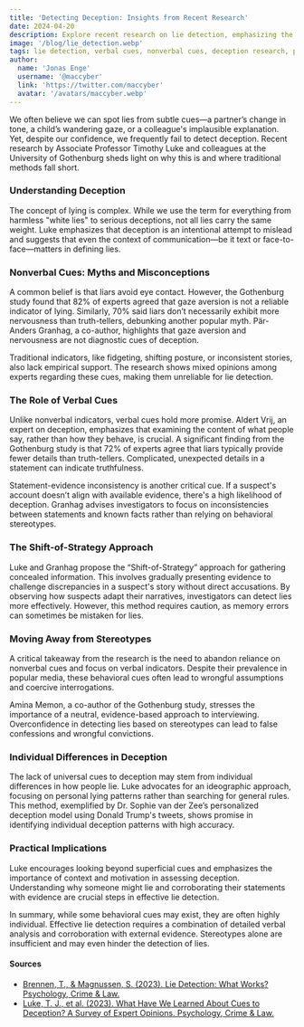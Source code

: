 ```yaml
---
title: 'Detecting Deception: Insights from Recent Research'
date: 2024-04-20
description: Explore recent research on lie detection, emphasizing the unreliability of nonverbal cues and advocating for a focus on verbal indicators and evidence-based methods.
image: '/blog/lie_detection.webp'
tags: lie detection, verbal cues, nonverbal cues, deception research, psychology, truth detection, cognitive load, eye contact myths, statement analysis, investigative interviewing, ideographic approach, Shift-of-Strategy, behavioral cues, evidence-based methods, interview techniques, spotting liars
author:
  name: 'Jonas Enge'
  username: '@maccyber'
  link: 'https://twitter.com/maccyber'
  avatar: '/avatars/maccyber.webp'
---
```


We often believe we can spot lies from subtle cues—a partner’s change in tone, a child’s wandering gaze, or a colleague's implausible explanation. Yet, despite our confidence, we frequently fail to detect deception. Recent research by Associate Professor Timothy Luke and colleagues at the University of Gothenburg sheds light on why this is and where traditional methods fall short.

### Understanding Deception
The concept of lying is complex. While we use the term for everything from harmless "white lies" to serious deceptions, not all lies carry the same weight. Luke emphasizes that deception is an intentional attempt to mislead and suggests that even the context of communication—be it text or face-to-face—matters in defining lies.

### Nonverbal Cues: Myths and Misconceptions
A common belief is that liars avoid eye contact. However, the Gothenburg study found that 82% of experts agreed that gaze aversion is not a reliable indicator of lying. Similarly, 70% said liars don’t necessarily exhibit more nervousness than truth-tellers, debunking another popular myth. Pär-Anders Granhag, a co-author, highlights that gaze aversion and nervousness are not diagnostic cues of deception.

Traditional indicators, like fidgeting, shifting posture, or inconsistent stories, also lack empirical support. The research shows mixed opinions among experts regarding these cues, making them unreliable for lie detection.

### The Role of Verbal Cues
Unlike nonverbal indicators, verbal cues hold more promise. Aldert Vrij, an expert on deception, emphasizes that examining the content of what people say, rather than how they behave, is crucial. A significant finding from the Gothenburg study is that 72% of experts agree that liars typically provide fewer details than truth-tellers. Complicated, unexpected details in a statement can indicate truthfulness.

Statement-evidence inconsistency is another critical cue. If a suspect's account doesn’t align with available evidence, there's a high likelihood of deception. Granhag advises investigators to focus on inconsistencies between statements and known facts rather than relying on behavioral stereotypes.

### The Shift-of-Strategy Approach
Luke and Granhag propose the “Shift-of-Strategy” approach for gathering concealed information. This involves gradually presenting evidence to challenge discrepancies in a suspect's story without direct accusations. By observing how suspects adapt their narratives, investigators can detect lies more effectively. However, this method requires caution, as memory errors can sometimes be mistaken for lies.

### Moving Away from Stereotypes
A critical takeaway from the research is the need to abandon reliance on nonverbal cues and focus on verbal indicators. Despite their prevalence in popular media, these behavioral cues often lead to wrongful assumptions and coercive interrogations.

Amina Memon, a co-author of the Gothenburg study, stresses the importance of a neutral, evidence-based approach to interviewing. Overconfidence in detecting lies based on stereotypes can lead to false confessions and wrongful convictions.

### Individual Differences in Deception
The lack of universal cues to deception may stem from individual differences in how people lie. Luke advocates for an ideographic approach, focusing on personal lying patterns rather than searching for general rules. This method, exemplified by Dr. Sophie van der Zee’s personalized deception model using Donald Trump's tweets, shows promise in identifying individual deception patterns with high accuracy.

### Practical Implications
Luke encourages looking beyond superficial cues and emphasizes the importance of context and motivation in assessing deception. Understanding why someone might lie and corroborating their statements with evidence are crucial steps in effective lie detection.

In summary, while some behavioral cues may exist, they are often highly individual. Effective lie detection requires a combination of detailed verbal analysis and corroboration with external evidence. Stereotypes alone are insufficient and may even hinder the detection of lies.

#### **Sources**

- [Brennen, T., & Magnussen, S. (2023). Lie Detection: What Works? Psychology, Crime & Law.](https://doi.org/10.1177/09637214231173095)
- [Luke, T. J., et al. (2023). What Have We Learned About Cues to Deception? A Survey of Expert Opinions. Psychology, Crime & Law.](https://doi.org/10.1080/1068316X.2023.2292504)
